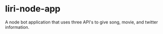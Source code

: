 # liri-node-app

A node bot application that uses three API's to give song, movie, and twitter information.
